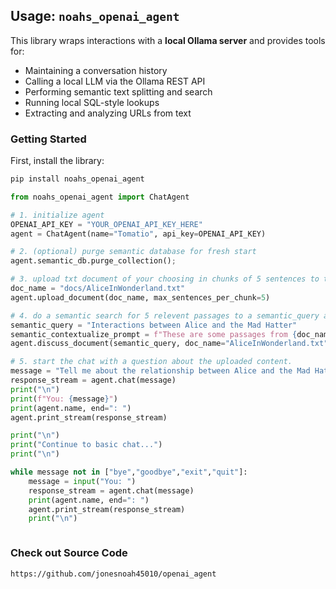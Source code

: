 ## Usage: `noahs_openai_agent`

This library wraps interactions with a **local Ollama server** and provides tools for:

- Maintaining a conversation history
- Calling a local LLM via the Ollama REST API
- Performing semantic text splitting and search
- Running local SQL-style lookups
- Extracting and analyzing URLs from text

### Getting Started

First, install the library:

```bash
pip install noahs_openai_agent
```

```python
from noahs_openai_agent import ChatAgent

# 1. initialize agent
OPENAI_API_KEY = "YOUR_OPENAI_API_KEY_HERE"
agent = ChatAgent(name="Tomatio", api_key=OPENAI_API_KEY)

# 2. (optional) purge semantic database for fresh start
agent.semantic_db.purge_collection();

# 3. upload txt document of your choosing in chunks of 5 sentences to the semantic database
doc_name = "docs/AliceInWonderland.txt"
agent.upload_document(doc_name, max_sentences_per_chunk=5)

# 4. do a semantic search for 5 relevent passages to a semantic_query and add it to the context window of the agent
semantic_query = "Interactions between Alice and the Mad Hatter"
semantic_contextualize_prompt = f"These are some passages from {doc_name} that should be considered"
agent.discuss_document(semantic_query, doc_name="AliceInWonderland.txt", semantic_top_k=5, semantic_contextualize_prompt=semantic_contextualize_prompt)

# 5. start the chat with a question about the uploaded content.
message = "Tell me about the relationship between Alice and the Mad Hatter. Use examples from the provided passages"
response_stream = agent.chat(message)
print("\n")
print(f"You: {message}")
print(agent.name, end=": ")
agent.print_stream(response_stream)

print("\n")
print("Continue to basic chat...")
print("\n")

while message not in ["bye","goodbye","exit","quit"]:
    message = input("You: ")
    response_stream = agent.chat(message)
    print(agent.name, end=": ")
    agent.print_stream(response_stream)
    print("\n")



```



### Check out Source Code

`https://github.com/jonesnoah45010/openai_agent`




